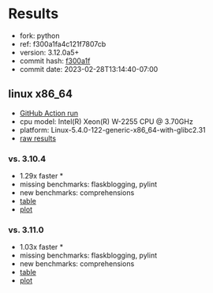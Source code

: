 # Results

- fork: python
- ref: f300a1fa4c121f7807cb
- version: 3.12.0a5+
- commit hash: [f300a1f](https://github.com/python/cpython/commit/f300a1f)
- commit date: 2023-02-28T13:14:40-07:00

## linux x86_64

- [GitHub Action run](https://github.com/faster-cpython/benchmarking/actions/runs/4367245173)
- cpu model: Intel(R) Xeon(R) W-2255 CPU @ 3.70GHz
- platform: Linux-5.4.0-122-generic-x86_64-with-glibc2.31
- [raw results](bm-20230228-linux-x86_64-python-f300a1fa4c121f7807cb-3.12.0a5%2B-f300a1f.json)

### vs. 3.10.4

- 1.29x faster \*
- missing benchmarks: flaskblogging, pylint
- new benchmarks: comprehensions
- [table](bm-20230228-linux-x86_64-python-f300a1fa4c121f7807cb-3.12.0a5%2B-f300a1f-vs-3.10.4.md)
- [plot](bm-20230228-linux-x86_64-python-f300a1fa4c121f7807cb-3.12.0a5%2B-f300a1f-vs-3.10.4.png)

### vs. 3.11.0

- 1.03x faster \*
- missing benchmarks: flaskblogging, pylint
- new benchmarks: comprehensions
- [table](bm-20230228-linux-x86_64-python-f300a1fa4c121f7807cb-3.12.0a5%2B-f300a1f-vs-3.11.0.md)
- [plot](bm-20230228-linux-x86_64-python-f300a1fa4c121f7807cb-3.12.0a5%2B-f300a1f-vs-3.11.0.png)

